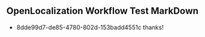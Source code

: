 ## OpenLocalization Workflow Test MarkDown
* 8dde99d7-de85-4780-802d-153badd4551c 
thanks!<!--HONumber=Mar16_HO1-->
